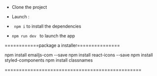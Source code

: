 - Clone the project

- Launch :

- ``` npm i``` to install the dependencies

- ``` npm run dev  ``` to launch the app

============package a installer===============

npm install emailjs-com --save
npm install react-icons --save
npm install styled-components
npm install classnames


================================================